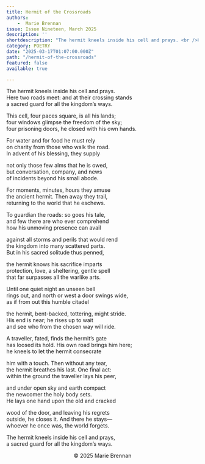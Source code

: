 ```yaml
---
title: Hermit of the Crossroads
authors:
    -  Marie Brennan
issue: Issue Nineteen, March 2025
description: ''
shortdescription: "The hermit kneels inside his cell and prays. <br />Here two roads meet&#58; and at their crossing stands<br />a sacred guard for all the kingdom’s ways.<br />"
category: POETRY
date: "2025-03-17T01:07:00.000Z"
path: "/hermit-of-the-crossroads"
featured: false
available: true

---
```


The hermit kneels inside his cell and prays.<br />
Here two roads meet: and at their crossing stands<br />
a sacred guard for all the kingdom’s ways.<br />

This cell, four paces square, is all his lands;<br />
four windows glimpse the freedom of the sky;<br />
four prisoning doors, he closed with his own hands.<br />

For water and for food he must rely<br />
on charity from those who walk the road.<br />
In advent of his blessing, they supply<br />

not only those few alms that he is owed,<br />
but conversation, company, and news<br />
of incidents beyond his small abode.<br />

For moments, minutes, hours they amuse<br />
the ancient hermit. Then away they trail,<br />
returning to the world that he eschews.<br />

To guardian the roads: so goes his tale,<br />
and few there are who ever comprehend<br />
how his unmoving presence can avail<br />

against all storms and perils that would rend<br />
the kingdom into many scattered parts.<br />
But in his sacred solitude thus penned,<br />
 
the hermit knows his sacrifice imparts<br />
protection, love, a sheltering, gentle spell<br />
that far surpasses all the warlike arts.<br />

Until one quiet night an unseen bell<br />
rings out, and north or west a door swings wide,<br />
as if from out this humble citadel<br />

the hermit, bent-backed, tottering, might stride.<br />
His end is near; he rises up to wait<br />
and see who from the chosen way will ride.<br />

A traveller, fated, finds the hermit’s gate<br />
has loosed its hold. His own road brings him here;<br />
he kneels to let the hermit consecrate<br />

him with a touch. Then without any tear,<br />
the hermit breathes his last. One final act:<br />
within the ground the traveller lays his peer,<br />

and under open sky and earth compact<br />
the newcomer the holy body sets.<br />
He lays one hand upon the old and cracked<br />

wood of the door, and leaving his regrets<br />
outside, he closes it. And there he stays—<br />
whoever he once was, the world forgets.<br />

The hermit kneels inside his cell and prays,<br />
a sacred guard for all the kingdom’s ways.<br />


<p style="text-align: center;">© 2025 Marie Brennan </p>

